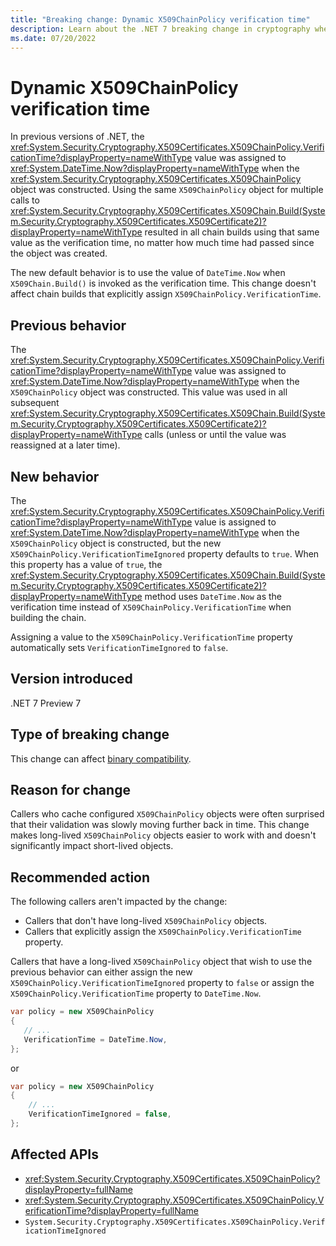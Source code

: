 ```yaml
---
title: "Breaking change: Dynamic X509ChainPolicy verification time"
description: Learn about the .NET 7 breaking change in cryptography where the X509ChainPolicy verification time is the time when Build is invoked.
ms.date: 07/20/2022
---
```

# Dynamic X509ChainPolicy verification time

In previous versions of .NET, the <xref:System.Security.Cryptography.X509Certificates.X509ChainPolicy.VerificationTime?displayProperty=nameWithType> value was assigned to <xref:System.DateTime.Now?displayProperty=nameWithType> when the <xref:System.Security.Cryptography.X509Certificates.X509ChainPolicy> object was constructed. Using the same `X509ChainPolicy` object for multiple calls to <xref:System.Security.Cryptography.X509Certificates.X509Chain.Build(System.Security.Cryptography.X509Certificates.X509Certificate2)?displayProperty=nameWithType> resulted in all chain builds using that same value as the verification time, no matter how much time had passed since the object was created.

The new default behavior is to use the value of `DateTime.Now` when `X509Chain.Build()` is invoked as the verification time. This change doesn't affect chain builds that explicitly assign `X509ChainPolicy.VerificationTime`.

## Previous behavior

The <xref:System.Security.Cryptography.X509Certificates.X509ChainPolicy.VerificationTime?displayProperty=nameWithType> value was assigned to <xref:System.DateTime.Now?displayProperty=nameWithType> when the `X509ChainPolicy` object was constructed. This value was used in all subsequent <xref:System.Security.Cryptography.X509Certificates.X509Chain.Build(System.Security.Cryptography.X509Certificates.X509Certificate2)?displayProperty=nameWithType> calls (unless or until the value was reassigned at a later time).

## New behavior

The <xref:System.Security.Cryptography.X509Certificates.X509ChainPolicy.VerificationTime?displayProperty=nameWithType> value is assigned to <xref:System.DateTime.Now?displayProperty=nameWithType> when the `X509ChainPolicy` object is constructed, but the new `X509ChainPolicy.VerificationTimeIgnored` property defaults to `true`. When this property has a value of `true`, the <xref:System.Security.Cryptography.X509Certificates.X509Chain.Build(System.Security.Cryptography.X509Certificates.X509Certificate2)?displayProperty=nameWithType> method uses `DateTime.Now` as the verification time instead of `X509ChainPolicy.VerificationTime` when building the chain.

Assigning a value to the `X509ChainPolicy.VerificationTime` property automatically sets `VerificationTimeIgnored` to `false`.

## Version introduced

.NET 7 Preview 7

## Type of breaking change

This change can affect [binary compatibility](../../categories.md#binary-compatibility).

## Reason for change

Callers who cache configured `X509ChainPolicy` objects were often surprised that their validation was slowly moving further back in time. This change makes long-lived `X509ChainPolicy` objects easier to work with and doesn't significantly impact short-lived objects.

## Recommended action

The following callers aren't impacted by the change:

- Callers that don't have long-lived `X509ChainPolicy` objects.
- Callers that explicitly assign the `X509ChainPolicy.VerificationTime` property.

Callers that have a long-lived `X509ChainPolicy` object that wish to use the previous behavior can either assign the new `X509ChainPolicy.VerificationTimeIgnored` property to `false` or assign the `X509ChainPolicy.VerificationTime` property to `DateTime.Now`.

```csharp
var policy = new X509ChainPolicy
{
   // ...
   VerificationTime = DateTime.Now,
};
```

or

```csharp
var policy = new X509ChainPolicy
{
    // ...
    VerificationTimeIgnored = false,
};
```

## Affected APIs

- <xref:System.Security.Cryptography.X509Certificates.X509ChainPolicy?displayProperty=fullName>
- <xref:System.Security.Cryptography.X509Certificates.X509ChainPolicy.VerificationTime?displayProperty=fullName>
- `System.Security.Cryptography.X509Certificates.X509ChainPolicy.VerificationTimeIgnored`
